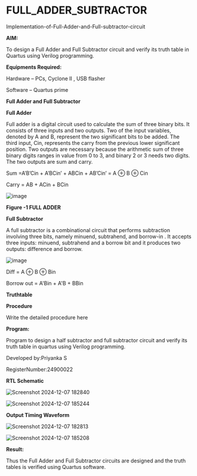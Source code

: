# FULL_ADDER_SUBTRACTOR

Implementation-of-Full-Adder-and-Full-subtractor-circuit

**AIM:**

To design a Full Adder and Full Subtractor circuit and verify its truth table in Quartus using Verilog programming.

**Equipments Required:**

Hardware – PCs, Cyclone II , USB flasher

Software – Quartus prime

**Full Adder and Full Subtractor**

**Full Adder**

Full adder is a digital circuit used to calculate the sum of three binary bits. It consists of three inputs and two outputs. Two of the input variables, denoted by A and B, represent the two significant bits to be added. The third input, Cin, represents the carry from the previous lower significant position. Two outputs are necessary because the arithmetic sum of three binary digits ranges in value from 0 to 3, and binary 2 or 3 needs two digits. The two outputs are sum and carry.

Sum =A’B’Cin + A’BCin’ + ABCin + AB’Cin’ = A ⊕ B ⊕ Cin 

Carry = AB + ACin + BCin

![image](https://github.com/naavaneetha/FULL_ADDER_SUBTRACTOR/assets/154305477/0f30ba51-5ffb-4198-845f-18e054f675e7)

**Figure -1 FULL ADDER**

**Full Subtractor**

A full subtractor is a combinational circuit that performs subtraction involving three bits, namely minuend, subtrahend, and borrow-in . It accepts three inputs: minuend, subtrahend and a borrow bit and it produces two outputs: difference and borrow.

![image](https://github.com/naavaneetha/FULL_ADDER_SUBTRACTOR/assets/154305477/02b24f51-ab51-4304-9ad6-7b81ffc1ead5)

Diff = A ⊕ B ⊕ Bin 

Borrow out = A'Bin + A'B + BBin

**Truthtable**

**Procedure**

Write the detailed procedure here

**Program:**

 Program to design a half subtractor and full subtractor circuit and verify its truth table in quartus using Verilog programming.

 Developed by:Priyanka S
 
 RegisterNumber:24900022


**RTL Schematic**

![Screenshot 2024-12-07 182840](https://github.com/user-attachments/assets/4e22e76e-1dc6-481d-8326-f37cbb2f46c5)

![Screenshot 2024-12-07 185244](https://github.com/user-attachments/assets/130a3b33-bafe-42c2-898d-46b7b4e09424)


**Output Timing Waveform**

![Screenshot 2024-12-07 182813](https://github.com/user-attachments/assets/aa31ce54-a3f6-4e1a-a10b-e23c084059ad)

![Screenshot 2024-12-07 185208](https://github.com/user-attachments/assets/45b9d95e-f111-47ed-98ec-e1ac0228ea43)


**Result:**

Thus the Full Adder and Full Subtractor circuits are designed and the truth tables is verified using Quartus software.



